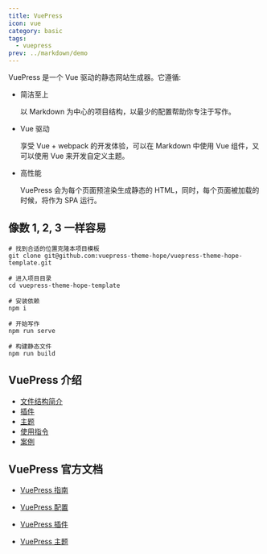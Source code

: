 ```yaml
---
title: VuePress
icon: vue
category: basic
tags:
  - vuepress
prev: ../markdown/demo
---
```


VuePress 是一个 Vue 驱动的静态网站生成器。它遵循:

- 简洁至上

  以 Markdown 为中心的项目结构，以最少的配置帮助你专注于写作。

- Vue 驱动

  享受 Vue + webpack 的开发体验，可以在 Markdown 中使用 Vue 组件，又可以使用 Vue 来开发自定义主题。

- 高性能

  VuePress 会为每个页面预渲染生成静态的 HTML，同时，每个页面被加载的时候，将作为 SPA 运行。

<!-- more -->

## 像数 1, 2, 3 一样容易

```shell
# 找到合适的位置克隆本项目模板
git clone git@github.com:vuepress-theme-hope/vuepress-theme-hope-template.git

# 进入项目目录
cd vuepress-theme-hope-template

# 安装依赖
npm i

# 开始写作
npm run serve

# 构建静态文件
npm run build
```

## VuePress 介绍

- [文件结构简介](file.md)
- [插件](plugin.md)
- [主题](theme.md)
- [使用指令](command.md)
- [案例](case.md)

## VuePress 官方文档

- [VuePress 指南](https://v1.vuepress.vuejs.org/zh/guide/)

- [VuePress 配置](https://v1.vuepress.vuejs.org/zh/config/)

- [VuePress 插件](https://v1.vuepress.vuejs.org/zh/plugin/)

- [VuePress 主题](https://v1.vuepress.vuejs.org/zh/theme/)

